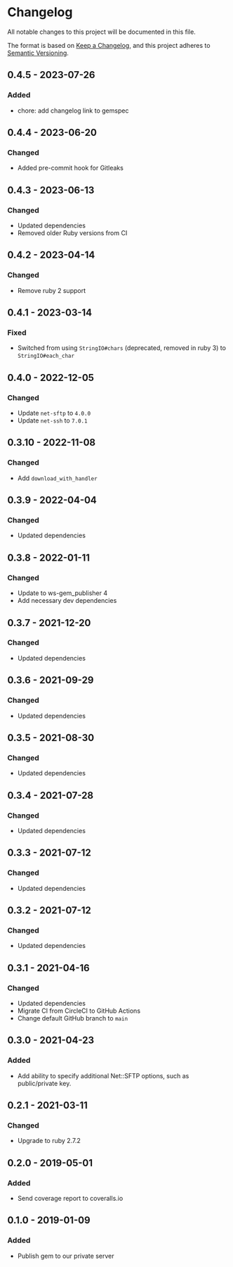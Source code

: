 # Changelog
All notable changes to this project will be documented in this file.

The format is based on [Keep a Changelog](https://keepachangelog.com/en/1.0.0/),
and this project adheres to [Semantic Versioning](https://semver.org/spec/v2.0.0.html).

## 0.4.5 - 2023-07-26
### Added
- chore: add changelog link to gemspec

## 0.4.4 - 2023-06-20
### Changed
- Added pre-commit hook for Gitleaks

## 0.4.3 - 2023-06-13
### Changed
- Updated dependencies
- Removed older Ruby versions from CI

## 0.4.2 - 2023-04-14
### Changed
- Remove ruby 2 support

## 0.4.1 - 2023-03-14
### Fixed
- Switched from using `StringIO#chars` (deprecated, removed in ruby 3) to `StringIO#each_char`

## 0.4.0 - 2022-12-05
### Changed
- Update `net-sftp` to `4.0.0`
- Update `net-ssh` to `7.0.1`

## 0.3.10 - 2022-11-08
### Changed
- Add `download_with_handler`

## 0.3.9 - 2022-04-04
### Changed
- Updated dependencies

## 0.3.8 - 2022-01-11
### Changed
- Update to ws-gem_publisher 4
- Add necessary dev dependencies

## 0.3.7 - 2021-12-20
### Changed
- Updated dependencies

## 0.3.6 - 2021-09-29
### Changed
- Updated dependencies

## 0.3.5 - 2021-08-30
### Changed
- Updated dependencies

## 0.3.4 - 2021-07-28
### Changed
- Updated dependencies

## 0.3.3 - 2021-07-12
### Changed
- Updated dependencies

## 0.3.2 - 2021-07-12
### Changed
- Updated dependencies

## 0.3.1 - 2021-04-16
### Changed
- Updated dependencies
- Migrate CI from CircleCI to GitHub Actions
- Change default GitHub branch to `main`

## 0.3.0 - 2021-04-23
### Added
- Add ability to specify additional Net::SFTP options, such as public/private key.

## 0.2.1 - 2021-03-11
### Changed
- Upgrade to ruby 2.7.2

## 0.2.0 - 2019-05-01
### Added
- Send coverage report to coveralls.io

## 0.1.0 - 2019-01-09
### Added
- Publish gem to our private server
